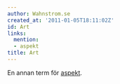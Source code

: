 ```yaml
---
author: Wahnstrom.se
created_at: '2011-01-05T18:11:02Z'
id: Art
links:
  mention:
  - aspekt
title: Art
---
```


En annan term för [aspekt].

  [aspekt]: aspekt